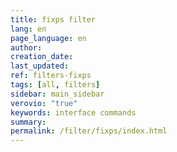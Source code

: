```yaml
---
title: fixps filter
lang: en
page_language: en
author:
creation_date:
last_updated:
ref: filters-fixps
tags: [all, filters]
sidebar: main_sidebar
verovio: "true"
keywords: interface commands 
summary: 
permalink: /filter/fixps/index.html
---
```










